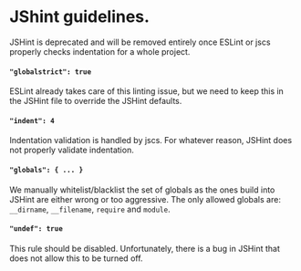 # JShint guidelines.

JSHint is deprecated and will be removed entirely once ESLint or jscs 
properly checks indentation for a whole project.

#### `"globalstrict": true`

ESLint already takes care of this linting issue, but we need to keep
this in the JSHint file to override the JSHint defaults.

#### `"indent": 4`

Indentation validation is handled by jscs. For whatever reason, JSHint does not
properly validate indentation.

#### `"globals": { ... }`

We manually whitelist/blacklist the set of globals as the ones build into
JSHint are either wrong or too aggressive. The only allowed globals are:
`__dirname`, `__filename`, `require` and `module`.

#### `"undef": true`

This rule should be disabled. Unfortunately, there is a bug in JSHint that
does not allow this to be turned off.
